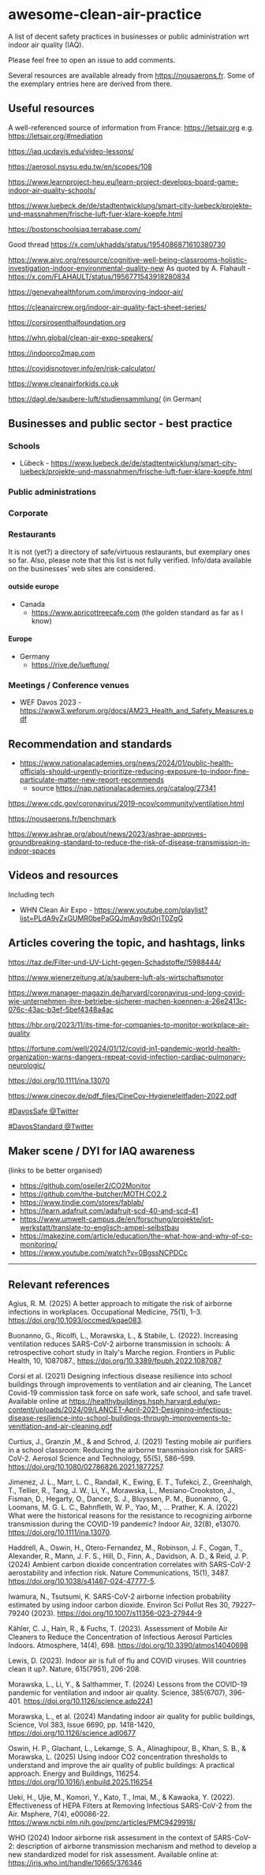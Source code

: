 # awesome-clean-air-practice
A list of decent safety practices in businesses or public administration wrt indoor air quality (IAQ).

Please feel free to open an issue to add comments. 

Several resources are available already from https://nousaerons.fr. Some of the exemplary entries here are derived from there.

## Useful resources

A well-referenced source of information from France: https://letsair.org
e.g. https://letsair.org/#mediation 

https://iaq.ucdavis.edu/video-lessons/

https://aerosol.nsysu.edu.tw/en/scopes/108

https://www.learnproject-heu.eu/learn-project-develops-board-game-indoor-air-quality-schools/

https://www.luebeck.de/de/stadtentwicklung/smart-city-luebeck/projekte-und-massnahmen/frische-luft-fuer-klare-koepfe.html

https://bostonschoolsiaq.terrabase.com/

Good thread https://x.com/ukhadds/status/1954086871610380730 

https://www.aivc.org/resource/cognitive-well-being-classrooms-holistic-investigation-indoor-environmental-quality-new
As quoted by A. Flahault - https://x.com/FLAHAULT/status/1956771543918280834 

https://genevahealthforum.com/improving-indoor-air/

https://cleanaircrew.org/indoor-air-quality-fact-sheet-series/

https://corsirosenthalfoundation.org

https://whn.global/clean-air-expo-speakers/

https://indoorco2map.com

https://covidisnotover.info/en/risk-calculator/ 

https://www.cleanairforkids.co.uk

https://dagl.de/saubere-luft/studiensammlung/ (in German(

## Businesses and public sector - best practice

### Schools

* Lübeck - https://www.luebeck.de/de/stadtentwicklung/smart-city-luebeck/projekte-und-massnahmen/frische-luft-fuer-klare-koepfe.html

### Public administrations

### Corporate

### Restaurants

It is not (yet?) a directory of safe/virtuous restaurants, but exemplary ones so far. Also, please note that this list is not fully verified. Info/data available on the businesses' web sites are considered.

#### outside europe

* Canada
  * https://www.apricottreecafe.com (the golden standard as far as I know)

#### Europe

* Germany
  * https://rive.de/lueftung/

### Meetings / Conference venues

* WEF Davos 2023 - https://www3.weforum.org/docs/AM23_Health_and_Safety_Measures.pdf

## Recommendation and standards

* https://www.nationalacademies.org/news/2024/01/public-health-officials-should-urgently-prioritize-reducing-exposure-to-indoor-fine-particulate-matter-new-report-recommends
  * source https://nap.nationalacademies.org/catalog/27341
  
https://www.cdc.gov/coronavirus/2019-ncov/community/ventilation.html

https://nousaerons.fr/benchmark

https://www.ashrae.org/about/news/2023/ashrae-approves-groundbreaking-standard-to-reduce-the-risk-of-disease-transmission-in-indoor-spaces

## Videos and resources

Including tech

* WHN Clean Air Expo - https://www.youtube.com/playlist?list=PLdA9vZxGUMR0bePaGQJmAqv9dOrjT0ZgG

## Articles covering the topic, and hashtags, links

https://taz.de/Filter-und-UV-Licht-gegen-Schadstoffe/!5988444/

https://www.wienerzeitung.at/a/saubere-luft-als-wirtschaftsmotor

https://www.manager-magazin.de/harvard/coronavirus-und-long-covid-wie-unternehmen-ihre-betriebe-sicherer-machen-koennen-a-26e2413c-076c-43ac-b3ef-5bef4348a4ac

https://hbr.org/2023/11/its-time-for-companies-to-monitor-workplace-air-quality

https://fortune.com/well/2024/01/12/covid-jn1-pandemic-world-health-organization-warns-dangers-repeat-covid-infection-cardiac-pulmonary-neurologic/

https://doi.org/10.1111/ina.13070

https://www.cinecov.de/pdf_files/CineCov-Hygieneleitfaden-2022.pdf

[#DavosSafe @Twitter](https://twitter.com/search?q=%23DavosSafe&src=typed_query)

[#DavosStandard @Twitter](https://twitter.com/search?q=%23DavosStandard&src=typed_query&f=top)

## Maker scene / DYI for IAQ awareness
(links to be better organised)
* https://github.com/oseiler2/CO2Monitor
* https://github.com/the-butcher/MOTH.CO2.2
* https://www.tindie.com/stores/fablab/
* https://learn.adafruit.com/adafruit-scd-40-and-scd-41
* https://www.umwelt-campus.de/en/forschung/projekte/iot-werkstatt/translate-to-englisch-ampel-selbstbau
* https://makezine.com/article/education/the-what-how-and-why-of-co-monitoring/
* https://www.youtube.com/watch?v=0BgssNCPDCc

--- 

## Relevant references

Agius, R. M. (2025) A better approach to mitigate the risk of airborne infections in workplaces. Occupational Medicine, 75(1), 1–3. https://doi.org/10.1093/occmed/kqae083.

Buonanno, G., Ricolfi, L., Morawska, L., & Stabile, L. (2022). Increasing ventilation reduces SARS-CoV-2 airborne transmission in schools: A retrospective cohort study in Italy's Marche region. Frontiers in Public Health, 10, 1087087., https://doi.org/10.3389/fpubh.2022.1087087 

Corsi et al. (2021) Designing infectious disease resilience into school buildings through improvements to ventilation and air cleaning, The Lancet Covid-19 commission task force on safe work, safe school, and safe travel. Available online at https://healthybuildings.hsph.harvard.edu/wp-content/uploads/2024/09/LANCET-April-2021-Designing-infectious-disease-resilience-into-school-buildings-through-improvements-to-venitlation-and-air-cleaning.pdf

Curtius, J., Granzin ,M., & and Schrod, J. (2021) Testing mobile air purifiers in a school classroom: Reducing the airborne transmission risk for SARS-CoV-2. Aerosol Science and Technology, 55(5), 586–599. https://doi.org/10.1080/02786826.2021.1877257.

Jimenez, J. L., Marr, L. C., Randall, K., Ewing, E. T., Tufekci, Z., Greenhalgh, T., Tellier, R., Tang, J. W., Li, Y., Morawska, L., Mesiano-Crookston, J., Fisman, D., Hegarty, O., Dancer, S. J., Bluyssen, P. M., Buonanno, G., Loomans, M. G. L. C., Bahnfleth, W. P., Yao, M., … Prather, K. A. (2022) What were the historical reasons for the resistance to recognizing airborne transmission during the COVID-19 pandemic? Indoor Air, 32(8), e13070. https://doi.org/10.1111/ina.13070.

Haddrell, A., Oswin, H., Otero-Fernandez, M., Robinson, J. F., Cogan, T., Alexander, R., Mann, J. F. S., Hill, D., Finn, A., Davidson, A. D., & Reid, J. P. (2024) Ambient carbon dioxide concentration correlates with SARS-CoV-2 aerostability and infection risk. Nature Communications, 15(1), 3487. https://doi.org/10.1038/s41467-024-47777-5.

Iwamura, N., Tsutsumi, K. SARS-CoV-2 airborne infection probability estimated by using indoor carbon dioxide. Environ Sci Pollut Res 30, 79227–79240 (2023). https://doi.org/10.1007/s11356-023-27944-9

Kähler, C. J., Hain, R., & Fuchs, T. (2023). Assessment of Mobile Air Cleaners to Reduce the Concentration of Infectious Aerosol Particles Indoors. Atmosphere, 14(4), 698. https://doi.org/10.3390/atmos14040698 

Lewis, D. (2023). Indoor air is full of flu and COVID viruses. Will countries clean it up?. Nature, 615(7951), 206-208.

Morawska, L., Li, Y., & Salthammer, T. (2024) Lessons from the COVID-19 pandemic for ventilation and indoor air quality. Science, 385(6707), 396-401. https://doi.org/10.1126/science.adp2241 

Morawska, L., et al. (2024) Mandating indoor air quality for public buildings, Science, Vol 383, Issue 6690, pp. 1418-1420, https://doi.org/10.1126/science.adl0677 

Oswin, H. P., Glachant, L., Lekamge, S. A., Alinaghipour, B., Khan, S. B., & Morawska, L. (2025)  Using indoor CO2 concentration thresholds to understand and improve the air quality of public buildings: A practical approach. Energy and Buildings, 116254. https://doi.org/10.1016/j.enbuild.2025.116254 

Ueki, H., Ujie, M., Komori, Y., Kato, T., Imai, M., & Kawaoka, Y. (2022). Effectiveness of HEPA Filters at Removing Infectious SARS-CoV-2 from the Air. Msphere, 7(4), e00086-22. https://www.ncbi.nlm.nih.gov/pmc/articles/PMC9429918/

WHO (2024) Indoor airborne risk assessment in the context of SARS-CoV-2: description of airborne transmission mechanism and method to develop a new standardized model for risk assessment. Available online at:  https://iris.who.int/handle/10665/376346 

